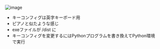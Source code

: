 ![image](https://github.com/TAMIYANOMAR/python_synthesizer/assets/59043309/4bf297e0-6311-4281-ae43-53254e1da4e7)
- キーコンフィグは英字キーボード用
- ピアノと似たような感じ 
- exeファイルが /dist に
- キーコンフィグを変更するにはPythonプログラムを書き換えてPython環境で実行
